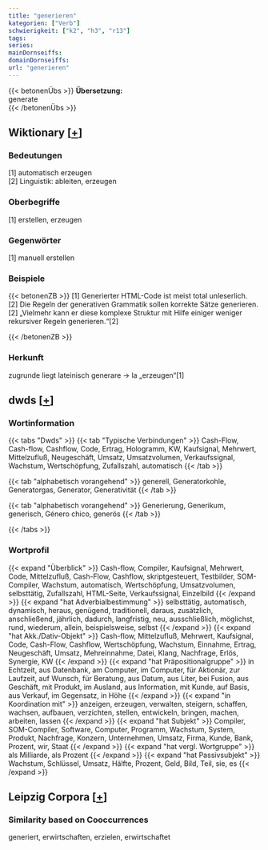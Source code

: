```yaml
---
title: "generieren"
kategorien: ["Verb"]
schwierigkeit: ["k2", "h3", "r13"]
tags:
series:
mainDornseiffs:
domainDornseiffs:
url: "generieren"
---
```


{{< betonenÜbs >}}
**Übersetzung:**  
generate  
{{< /betonenÜbs >}}

## Wiktionary [[+](https://de.wiktionary.org/wiki/generieren)]

### Bedeutungen
[1] automatisch erzeugen  
[2] Linguistik: ableiten, erzeugen  

### Oberbegriffe
[1] erstellen, erzeugen  

### Gegenwörter
[1] manuell erstellen  

### Beispiele
{{< betonenZB >}}
[1] Generierter HTML-Code ist meist total unleserlich.  
[2] Die Regeln der generativen Grammatik sollen korrekte Sätze generieren.  
[2] „Vielmehr kann er diese komplexe Struktur mit Hilfe einiger weniger rekursiver Regeln generieren.“[2]  

{{< /betonenZB >}}
### Herkunft
zugrunde liegt lateinisch generare → la „erzeugen“[1]  



## dwds [[+](https://www.dwds.de/wb/generieren)]

### Wortinformation
{{< tabs "Dwds" >}}
{{< tab "Typische Verbindungen" >}}
Cash-Flow, Cash-flow, Cashflow, Code, Ertrag, Hologramm, KW, Kaufsignal, Mehrwert, Mittelzufluß, Neugeschäft, Umsatz, Umsatzvolumen, Verkaufssignal, Wachstum, Wertschöpfung, Zufallszahl, automatisch
{{< /tab >}}

{{< tab "alphabetisch vorangehend" >}}
generell, Generatorkohle, Generatorgas, Generator, Generativität
{{< /tab >}}

{{< tab "alphabetisch vorangehend" >}}
Generierung, Generikum, generisch, Género chico, generös
{{< /tab >}}

{{< /tabs >}}

### Wortprofil
{{< expand "Überblick" >}} Cash-flow, Compiler, Kaufsignal, Mehrwert, Code, Mittelzufluß, Cash-Flow, Cashflow, skriptgesteuert, Testbilder, SOM-Compiler, Wachstum, automatisch, Wertschöpfung, Umsatzvolumen, selbsttätig, Zufallszahl, HTML-Seite, Verkaufssignal, Einzelbild {{< /expand >}}
{{< expand "hat Adverbialbestimmung" >}} selbsttätig, automatisch, dynamisch, heraus, genügend, traditionell, daraus, zusätzlich, anschließend, jährlich, dadurch, langfristig, neu, ausschließlich, möglichst, rund, wiederum, allein, beispielsweise, selbst {{< /expand >}}
{{< expand "hat Akk./Dativ-Objekt" >}} Cash-flow, Mittelzufluß, Mehrwert, Kaufsignal, Code, Cash-Flow, Cashflow, Wertschöpfung, Wachstum, Einnahme, Ertrag, Neugeschäft, Umsatz, Mehreinnahme, Datei, Klang, Nachfrage, Erlös, Synergie, KW {{< /expand >}}
{{< expand "hat Präpositionalgruppe" >}} in Echtzeit, aus Datenbank, am Computer, im Computer, für Aktionär, zur Laufzeit, auf Wunsch, für Beratung, aus Datum, aus Liter, bei Fusion, aus Geschäft, mit Produkt, im Ausland, aus Information, mit Kunde, auf Basis, aus Verkauf, im Gegensatz, in Höhe {{< /expand >}}
{{< expand "in Koordination mit" >}} anzeigen, erzeugen, verwalten, steigern, schaffen, wachsen, aufbauen, verzichten, stellen, entwickeln, bringen, machen, arbeiten, lassen {{< /expand >}}
{{< expand "hat Subjekt" >}} Compiler, SOM-Compiler, Software, Computer, Programm, Wachstum, System, Produkt, Nachfrage, Konzern, Unternehmen, Umsatz, Firma, Kunde, Bank, Prozent, wir, Staat {{< /expand >}}
{{< expand "hat vergl. Wortgruppe" >}} als Milliarde, als Prozent {{< /expand >}}
{{< expand "hat Passivsubjekt" >}} Wachstum, Schlüssel, Umsatz, Hälfte, Prozent, Geld, Bild, Teil, sie, es {{< /expand >}}

## Leipzig Corpora [[+](https://corpora.uni-leipzig.de/en/res?word=generieren&corpusId=deu_newscrawl-public_2018)]


### Similarity based on Cooccurrences
generiert, erwirtschaften, erzielen, erwirtschaftet

